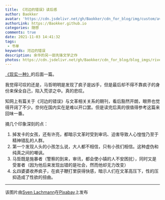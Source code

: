```yaml
---
title: 《河边的错误》读后感
author: Baokker
avatar: 'https://cdn.jsdelivr.net/gh/Baokker/cdn_for_blog/img/custom/avatar.jpg'
authorLink: https://Baokker.github.io
categories: 随想
comments: true
date: 2021-11-03 14:41:32
tags:
 - 书单
keywords: 河边的错误
description: 余华的另一部先锋文学之作
photos: https://cdn.jsdelivr.net/gh/Baokker/cdn_for_blog/blog_imgs/river-g492e34d96_1920.jpg
---
```


[《现实一种》](https://baokker.github.io/2021/08/02/%E3%80%8A%E7%8E%B0%E5%AE%9E%E4%B8%80%E7%A7%8D%E3%80%8B%E8%AF%BB%E5%90%8E%E6%84%9F/)的后面一篇。

我觉得可叹的还是，马哲明明是发现了疯子是凶手，但是最后却不得不靠疯子的身份来保全自己，陷入荒谬之中。真的悲叹。

知网上有篇关于《河边的错误》与文革相关关系的期刊，看后豁然开朗，眼界也觉得开阔了不少。奈何在国内实在是难以开口罢。但是读完后真的很值得参考这篇来回味一番。

摘几个印象深刻的点：

1. 掉发卡的女孩，还有许亮，都暗示文革时受到审讯、迫害导致人心惶惶乃至于精神错乱的人群。
2. 第一个发现人头的小孩怎么说，大人都不相信，只有小孩们相信。这种虚伪和纯真之间的嘲讽。
3. 马哲既是施暴者（警察的到来，审讯，都会使小镇的人不安困扰），同时又是受害者（因为他后来发现出错的是社会，然而他却无力改变）
4. 幺四婆婆收养疯子，在疯子鞭打里获得快感，暗示人们在文革高压下，性的压抑造成了性欲的扭曲。

---

该图片由<a href="https://pixabay.com/zh/users/seaq68-4191072/?utm_source=link-attribution&amp;utm_medium=referral&amp;utm_campaign=image&amp;utm_content=2951997">Sven Lachmann</a>在<a href="https://pixabay.com/zh/?utm_source=link-attribution&amp;utm_medium=referral&amp;utm_campaign=image&amp;utm_content=2951997">Pixabay</a>上发布

